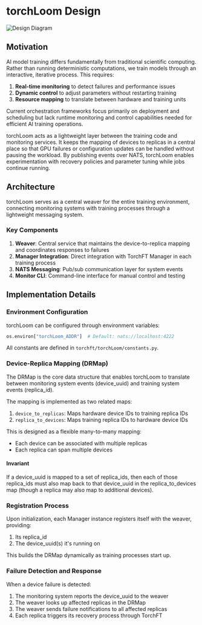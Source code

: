 # torchLoom Design

![Design Diagram](torchLoom_design.png)

## Motivation

AI model training differs fundamentally from traditional scientific computing. Rather than running deterministic computations, we train models through an interactive, iterative process. This requires:

1. **Real-time monitoring** to detect failures and performance issues
2. **Dynamic control** to adjust parameters without restarting training
3. **Resource mapping** to translate between hardware and training units

Current orchestration frameworks focus primarily on deployment and scheduling but lack runtime monitoring and control capabilities needed for efficient AI training operations.

torchLoom acts as a lightweight layer between the training code and monitoring services. It keeps the mapping of devices to replicas in a central place so that GPU failures or configuration updates can be handled without pausing the workload. By publishing events over NATS, torchLoom enables experimentation with recovery policies and parameter tuning while jobs continue running.

## Architecture

torchLoom serves as a central weaver for the entire training environment, connecting monitoring systems with training processes through a lightweight messaging system.

### Key Components

1. **Weaver**: Central service that maintains the device-to-replica mapping and coordinates responses to failures
2. **Manager Integration**: Direct integration with TorchFT Manager in each training process
3. **NATS Messaging**: Pub/sub communication layer for system events
4. **Monitor CLI**: Command-line interface for manual control and testing

## Implementation Details

### Environment Configuration

torchLoom can be configured through environment variables:

```python
os.environ["torchLoom_ADDR"]  # Default: nats://localhost:4222
```

All constants are defined in `torchft/torchLoom/constants.py`.

### Device-Replica Mapping (DRMap)

The DRMap is the core data structure that enables torchLoom to translate between monitoring system events (device_uuid) and training system events (replica_id).

The mapping is implemented as two related maps:

1. `device_to_replicas`: Maps hardware device IDs to training replica IDs
2. `replica_to_devices`: Maps training replica IDs to hardware device IDs

This is designed as a flexible many-to-many mapping:
- Each device can be associated with multiple replicas
- Each replica can span multiple devices

#### Invariant

If a device_uuid is mapped to a set of replica_ids, then each of those replica_ids must also map back to that device_uuid in the replica_to_devices map (though a replica may also map to additional devices).

### Registration Process

Upon initialization, each Manager instance registers itself with the weaver, providing:
1. Its replica_id
2. The device_uuid(s) it's running on

This builds the DRMap dynamically as training processes start up.

### Failure Detection and Response

When a device failure is detected:
1. The monitoring system reports the device_uuid to the weaver
2. The weaver looks up affected replicas in the DRMap
3. The weaver sends failure notifications to all affected replicas
4. Each replica triggers its recovery process through TorchFT